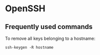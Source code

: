# OpenSSH

## Frequently used commands

To remove all keys belonging to a hostname:

```
ssh-keygen -R hostname
```
